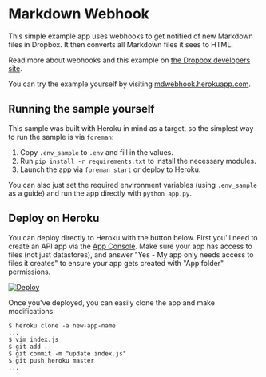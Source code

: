 # Markdown Webhook

This simple example app uses webhooks to get notified of new Markdown files in Dropbox. It then converts all Markdown files it sees to HTML.

Read more about webhooks and this example on [the Dropbox developers site](https://www.dropbox.com/developers/webhooks/tutorial).

You can try the example yourself by visiting [mdwebhook.herokuapp.com](https://mdwebhook.herokuapp.com).

## Running the sample yourself

This sample was built with Heroku in mind as a target, so the simplest way to run the sample is via `foreman`:

1. Copy `.env_sample` to `.env` and fill in the values.
2. Run `pip install -r requirements.txt` to install the necessary modules.
3. Launch the app via `foreman start` or deploy to Heroku.

You can also just set the required environment variables (using `.env_sample` as a guide) and run the app directly with `python app.py`.

## Deploy on Heroku

You can deploy directly to Heroku with the button below. First you'll need to create an API app via the [App Console](https://www.dropbox.com/developers/apps). Make sure your app has access to files (not just datastores), and answer "Yes - My app only needs access to files it creates" to ensure your app gets created with "App folder" permissions.

[![Deploy](https://www.herokucdn.com/deploy/button.png)](https://heroku.com/deploy)

Once you've deployed, you can easily clone the app and make modifications:

```
$ heroku clone -a new-app-name
...
$ vim index.js
$ git add .
$ git commit -m "update index.js"
$ git push heroku master
...
```
